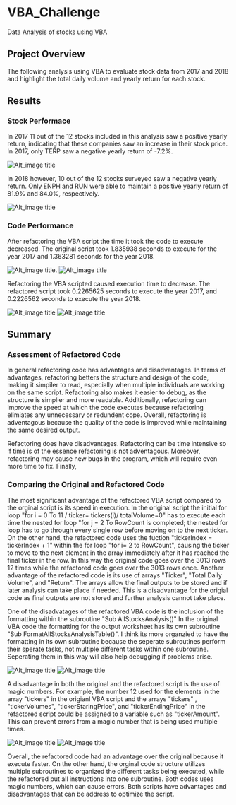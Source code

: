 # VBA_Challenge
Data Analysis of stocks using VBA
## Project Overview
The following analysis using VBA to evaluate stock data from 2017 and 2018 and highlight the total daily volume and yearly return for each stock. 

## Results

### Stock Performace
In 2017 11 out of the  12 stocks included in this analysis saw a positive yearly return, indicating that these companies saw an increase in their stock price. In 2017, only TERP saw a negative yearly return of -7.2%. 

![Alt_image title](/Resources/VBA_Challenge_Table_2017.png)

In 2018 however, 10 out of the 12 stocks surveyed saw a negative yearly return. Only ENPH and RUN were able to maintain a positive yearly return of 81.9% and 84.0%, respectively. 

![Alt_image title](/Resources/VBA_Challenge_Table_2018.png)

### Code Performance
After refactoring the VBA script the time it took the code to execute decreased. The original script took 1.835938 seconds to execute for the year 2017 and 1.363281 seconds for the year 2018. 

![Alt_image title](/Resources/VBA_Challenge_Original_2017.png).        ![Alt_image title](/Resources/VBA_Challenge_Original_2018.png)

Refactoring the VBA scripted caused execution time to decrease. The refactored script took 0.2265625 seconds to execute the year 2017, and 0.2226562 seconds to execute the year 2018. 

![Alt_image title](/Resources/VBA_Challenge_2017.png)                 ![Alt_image title](/Resources/VBA_Challenge_2018.png)

## Summary

### Assessment of Refactored Code
In general refactoring code has advantages and disadvantages. In terms of advantages, refactoring betters the structure and design of the code, making it simpiler to read, especially when multiple individuals are working on the same script. Refactoring also makes it easier to debug, as the structure is simplier and more readable. Additionally, refactoring can improve the speed at which the code executes because refactoring elimiates any unnecessary or redundent cope.  Overall, refactoring is adventagous because the quality of the code is improved while maintaining the same desired output. 

Refactoring does have disadvantages. Refactoring can be time intensive so if time is of the essence refactoring is not adventagous. Moreover, refactoring may cause new bugs in the program, which will require even more time to fix. Finally, 

### Comparing the Original and Refactored Code

The most significant advantage of the refactored VBA script compared to the orginal script is its speed in execution. In the original script the initial for loop "for i = 0 To 11 / ticker= tickers(i)/ totalVolume=0" has to execute each time the nested for loop "for j = 2 To RowCount is completed; the nested for loop has to go through every single row before moving on to the next ticker.  On the other hand, the refactored code uses the fuction "tickerIndex = tickerIndex + 1" within the for loop "for i= 2 to RowCount", causing the ticker to move to the next element in the array immediately after it has reached the final ticker in the row. In this way the original code goes over the 3013 rows 12 times while the refactored code goes over the 3013 rows once. Another advantage of the refactored code is its use of arrays "Ticker", "Total Daily Volume", and "Return". The arrays allow the final outputs to be stored and if later analysis can take place if needed. This is a disadvantage for the origial code as final outputs are not stored and further analysis cannot take place. 

One of the disadvatages of the refactored VBA code is the inclusion of the formatting within the subroutine "Sub AllStocksAnalysis()" In the original VBA code the formatting for the output worksheet has its own subroutine "Sub FormatAllStocksAnalysisTable()". I think its more organzied to have the formatting in its own subroutine because the seperate subroutines perform their sperate tasks, not multiple different tasks within one subroutine. Seperating them in this way will also help debugging if problems arise. 

![Alt_image title](Resources/VBA_Challenge_Original_Formatting.png)                     ![Alt_image title](/Resources/VBA_Challenge_Refactored_Formatting.png)


A disadvantage in both the original and the refactored script is the use of magic numbers. For example, the number 12 used for the elements in the array "tickers" in the origianl VBA script and the arrays "tickers" , "tickerVolumes", "tickerStaringPrice", and "tickerEndingPrice" in the refactored script could be assigned to a variable such as "tickerAmount". This can prevent errors from a magic number that is being used multiple times.

![Alt_image title](/Resources/VBA_Challenge_Original_Magic_Number.png)                  ![Alt_image title](/Resources/VBA_Challenge_Refactored_Magic_Number.png)


Overall, the refactored code had an advantage over the original because it execute faster. On the other hand, the orginal code structure utilizes multiple subroutines to organized the different tasks being executed, while the refactored put all instructions into one subroutine. Both codes uses magic numbers, which can cause errors. Both scripts have advantages and disadvantages that can be address to optimize the script.  
